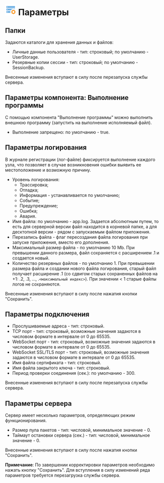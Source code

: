 # ![](/media/app/icons/admin_18/admin_default-04.svg)  Параметры

## Папки

Задаются каталоги для хранения данных и файлов:

* Личные данные пользователя - тип: строковый; по умолчанию - UserStorage.
* Резервные копии сессии - тип: строковый; по умолчанию - SessionBackup.

Внесенные изменения вступают в силу после перезапуска службы сервера.

## Параметры компонента: Выполнение программы

С помощью компонента "Выполнение программы" можно выполнить внешнюю программу (запустить на выполнение исполняемый файл).

* Выполнение запрещено: по умолчанию - true.

## Параметры логирования

В журнале регистрации (лог-файле) фиксируется выполнение каждого узла, что позволяет в случае возникновения ошибки выявить ее местоположение и возможную причину.

* Уровень логирования: 
  * Трассировка;
  * Отладка;
  * Информация - устанавливается по умолчанию;
  * Событие;
  * Предупреждение;
  * Ошибка;
  * Авария.
* Имя файла: по умолчанию - app.log. Задается абсолютным путем, то есть для серверной версии файл находится в корневой папке, а для десктопной версии - рядом с запускаемым файлом приложения.
* Перезапись файла - флаг пересоздания файла логирования при запуске приложения, вместо его дополнения.
* Максимальный размер файла - по умолчанию 10 Mb. При превышении данного размера, файл сохраняется с расширением .1 и создается новый.
* Количество резервных файлов - по умолчанию 1. При превышении размера файла и создании нового файла логирования, старый файл получает расширение .1 (со сдвигом старых сохраненных файлов на +1: .2, .3, ..., .`<максимальный индекс>`). При значении < 1 старые файлы логов не сохраняются.

Внесенные изменения вступают в силу после нажатия кнопки "Сохранить".

## Параметры подключения

* Прослушиваемые адреса - тип: строковый.
* TCP порт - тип: строковый, возможные значения задаются в числовом формате в интервале от 0 до 65535.
* WebSocket порт - тип: строковый, возможные значения задаются в числовом формате в интервале от 0 до 65535.
* WebSocket SSL/TLS порт - тип: строковый, возможные значения задаются в числовом формате в интервале от 0 до 65535.
* Имя файла сертификата - тип: строковый.
* Имя файла закрытого ключа - тип: строковый.
* Период проверки соединения (сек.): по умолчанию - 300.

Внесенные изменения вступают в силу после перезапуска службы сервера.

## Параметры сервера

Сервер имеет несколько параметров, определяющих режим функционирования.

* Размер пула пакетов - тип: числовой, минимальное значение - 0.
* Таймаут остановки сервера (сек.) - тип: числовой, минимальное значение - 0.

Внесенные изменения вступают в силу после нажатия кнопки "Сохранить".

**Примечание**: По завершении корректировки параметров необходимо нажать кнопку "Сохранить". Для вступления в силу изменений ряда параметров требуется перезагрузка службы сервера.
